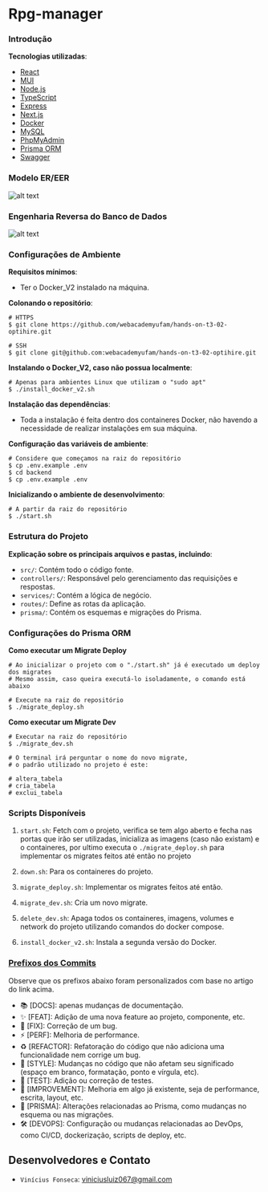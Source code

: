 # Rpg-manager


### Introdução


**Tecnologias utilizadas**:

- [React](https://react.dev/)
- [MUI](https://mui.com/)
- [Node.js](https://nodejs.org/pt)
- [TypeScript](https://www.typescriptlang.org/)
- [Express](https://expressjs.com/pt-br/)
- [Next.js](https://nextjs.org/)
- [Docker](https://www.docker.com/)
- [MySQL](https://www.mysql.com/)
- [PhpMyAdmin](https://www.phpmyadmin.net/)
- [Prisma ORM](https://www.docker.com/)
- [Swagger](https://swagger.io/)

### Modelo ER/EER

![alt text]()

### Engenharia Reversa do Banco de Dados

![alt text]()

### Configurações de Ambiente

**Requisitos mínimos**:

- Ter o Docker_V2 instalado na máquina.

**Colonando o repositório**:

```env
# HTTPS
$ git clone https://github.com/webacademyufam/hands-on-t3-02-optihire.git

# SSH
$ git clone git@github.com:webacademyufam/hands-on-t3-02-optihire.git
```

**Instalando o Docker_V2, caso não possua localmente**:

```env
# Apenas para ambientes Linux que utilizam o "sudo apt"
$ ./install_docker_v2.sh
```

**Instalação das dependências**:

- Toda a instalação é feita dentro dos containeres Docker, não havendo a necessidade de realizar instalações em sua máquina.

**Configuração das variáveis de ambiente**:

```env
# Considere que começamos na raiz do repositório
$ cp .env.example .env
$ cd backend
$ cp .env.example .env
```

**Inicializando o ambiente de desenvolvimento**:

```env
# A partir da raiz do repositório
$ ./start.sh
```

### Estrutura do Projeto

**Explicação sobre os principais arquivos e pastas, incluindo**:

- `src/`: Contém todo o código fonte.
- `controllers/`: Responsável pelo gerenciamento das requisições e respostas.
- `services/`: Contém a lógica de negócio.
- `routes/`: Define as rotas da aplicação.
- `prisma/`: Contém os esquemas e migrações do Prisma.

### Configurações do Prisma ORM

**Como executar um Migrate Deploy**

```env
# Ao inicializar o projeto com o "./start.sh" já é executado um deploy dos migrates
# Mesmo assim, caso queira executá-lo isoladamente, o comando está abaixo

# Execute na raiz do repositório
$ ./migrate_deploy.sh
```

**Como executar um Migrate Dev**

```env
# Executar na raiz do repositório
$ ./migrate_dev.sh

# O terminal irá perguntar o nome do novo migrate,
# o padrão utilizado no projeto é este:

# altera_tabela
# cria_tabela
# exclui_tabela
```

### Scripts Disponíveis

1. `start.sh`: Fetch com o projeto, verifica se tem algo aberto e fecha nas portas que irão ser utilizadas, inicializa as imagens (caso não existam) e o containeres, por ultimo executa o `./migrate_deploy.sh` para implementar os migrates feitos até então no projeto

2. `down.sh`: Para os containeres do projeto.

3. `migrate_deploy.sh`: Implementar os migrates feitos até então.

4. `migrate_dev.sh`: Cria um novo migrate.

5. `delete_dev.sh`: Apaga todos os containeres, imagens, volumes e network do projeto utilizando comandos do docker compose.

6. `install_docker_v2.sh`: Instala a segunda versão do Docker.

### [Prefixos dos Commits](https://github.com/JuniorLima22/padroes-e-nomenclaturas-no-git#prefixos-dos-commits)

Observe que os prefixos abaixo foram personalizados com base no artigo do link acima.

- :books: [DOCS]: apenas mudanças de documentação.
- :sparkles: [FEAT]: Adição de uma nova feature ao projeto, componente, etc.
- :lady_beetle: [FIX]: Correção de um bug.
- :zap: [PERF]: Melhoria de performance.
- :recycle: [REFACTOR]: Refatoração do código que não adiciona uma funcionalidade nem corrige um bug.
- :art: [STYLE]: Mudanças no código que não afetam seu significado (espaço em branco, formatação, ponto e vírgula, etc).
- :test_tube: [TEST]: Adição ou correção de testes.
- :rocket: [IMPROVEMENT]: Melhoria em algo já existente, seja de performance, escrita, layout, etc.
- :floppy_disk: [PRISMA]: Alterações relacionadas ao Prisma, como mudanças no esquema ou nas migrações.
- :hammer_and_wrench: [DEVOPS]: Configuração ou mudanças relacionadas ao DevOps, como CI/CD, dockerização, scripts de deploy, etc.

## Desenvolvedores e Contato

- `Vinícius Fonseca`: viniciusluiz067@gmail.com
